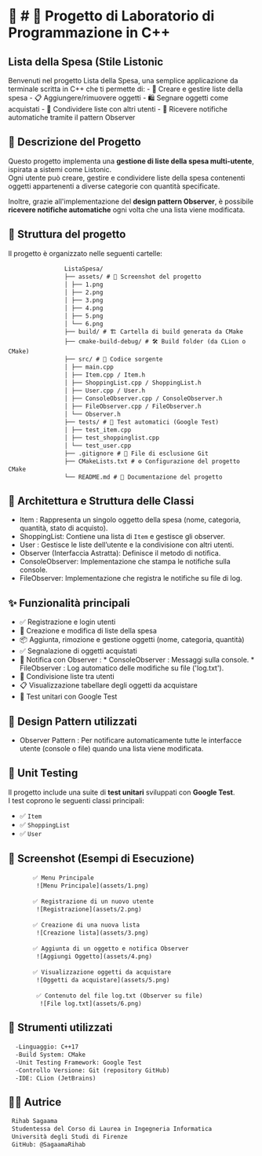 # 🛒 # 🛒 Progetto di Laboratorio di Programmazione in C++
## Lista della Spesa (Stile Listonic

Benvenuti nel progetto Lista della Spesa, una semplice applicazione da terminale scritta in C++ che ti permette di:
    -  👥  Creare e gestire liste della spesa
     - 📋 Aggiungere/rimuovere oggetti
     - 🛍️ Segnare oggetti come acquistati
     - 🔄 Condividere liste con altri utenti
    - 🔔 Ricevere notifiche automatiche tramite il pattern Observer

## 📌 Descrizione del Progetto

Questo progetto implementa una **gestione di liste della spesa multi-utente**, ispirata a sistemi come Listonic.  
Ogni utente può creare, gestire e condividere liste della spesa contenenti oggetti appartenenti a diverse categorie con quantità specificate.

Inoltre, grazie all'implementazione del **design pattern Observer**, è possibile **ricevere notifiche automatiche** ogni volta che una lista viene modificata.

## 📁 Struttura del progetto

Il progetto è organizzato nelle seguenti cartelle:

                    ListaSpesa/
                    ├── assets/ # 📸 Screenshot del progetto
                    │ ├── 1.png
                    │ ├── 2.png
                    │ ├── 3.png
                    │ ├── 4.png
                    │ ├── 5.png
                    │ └── 6.png
                    ├── build/ # 🏗️ Cartella di build generata da CMake
                    ├── cmake-build-debug/ # 🛠️ Build folder (da CLion o CMake)
                    ├── src/ # 🧠 Codice sorgente
                    │ ├── main.cpp
                    │ ├── Item.cpp / Item.h
                    │ ├── ShoppingList.cpp / ShoppingList.h
                    │ ├── User.cpp / User.h
                    │ ├── ConsoleObserver.cpp / ConsoleObserver.h
                    │ ├── FileObserver.cpp / FileObserver.h
                    │ └── Observer.h
                    ├── tests/ # 🧪 Test automatici (Google Test)
                    │ ├── test_item.cpp
                    │ ├── test_shoppinglist.cpp
                    │ └── test_user.cpp
                    ├── .gitignore # 🚫 File di esclusione Git
                    ├── CMakeLists.txt # ⚙️ Configurazione del progetto CMake
                    └── README.md # 📘 Documentazione del progetto

## 🧱 Architettura e Struttura delle Classi

- Item : Rappresenta un singolo oggetto della spesa (nome, categoria, quantità, stato di acquisto).
- ShoppingList: Contiene una lista di `Item` e gestisce gli observer.
- User : Gestisce le liste dell’utente e la condivisione con altri utenti.
- Observer (Interfaccia Astratta): Definisce il metodo di notifica.
- ConsoleObserver: Implementazione che stampa le notifiche sulla console.
- FileObserver: Implementazione che registra le notifiche su file di log.

## ✨ Funzionalità principali

-   ✅  Registrazione e login utenti
-   🛒  Creazione e modifica di liste della spesa
-   📦 Aggiunta, rimozione e gestione oggetti (nome, categoria, quantità)
-   ✅ Segnalazione di oggetti acquistati
-   🔔 Notifica  con Observer :
                * ConsoleObserver : Messaggi sulla console.
                * FileObserver : Log automatico delle modifiche su file ('log.txt').
-   🤝 Condivisione liste tra utenti
-   📋 Visualizzazione tabellare degli oggetti da acquistare
-  🧪 Test unitari con Google Test

## 🧰 Design Pattern utilizzati

- Observer Pattern : Per notificare automaticamente tutte le interfacce utente (console o file) quando una lista viene modificata.

## 🧪 Unit Testing

Il progetto include una suite di **test unitari** sviluppati con **Google Test**.  
I test coprono le seguenti classi principali:

- ✅ `Item`
- ✅ `ShoppingList`
- ✅ `User`

## 📸 Screenshot (Esempi di Esecuzione)


           ✅ Menu Principale
            ![Menu Principale](assets/1.png)
            
           ✅ Registrazione di un nuovo utente
            ![Registrazione](assets/2.png)
            
           ✅ Creazione di una nuova lista
            ![Creazione lista](assets/3.png)
             
           ✅ Aggiunta di un oggetto e notifica Observer
            ![Aggiungi Oggetto](assets/4.png)
              
           ✅ Visualizzazione oggetti da acquistare
            ![Oggetti da acquistare](assets/5.png)
               
            ✅ Contenuto del file log.txt (Observer su file)
             ![File log.txt](assets/6.png)


## 🔧 Strumenti utilizzati
      -Linguaggio: C++17
      -Build System: CMake
      -Unit Testing Framework: Google Test
      -Controllo Versione: Git (repository GitHub)
      -IDE: CLion (JetBrains)

## 👩‍💻  Autrice

     Rihab Sagaama
     Studentessa del Corso di Laurea in Ingegneria Informatica
     Università degli Studi di Firenze
     GitHub: @SagaamaRihab

